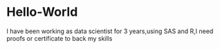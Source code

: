 # Hello-World

I have been working as data scientist for 3 years,using SAS and R,I need proofs or certificate to back my skills
